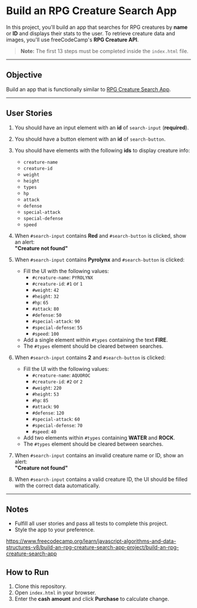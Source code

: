# Build an RPG Creature Search App

In this project, you'll build an app that searches for RPG creatures by **name** or **ID** and displays their stats to the user. To retrieve creature data and images, you'll use freeCodeCamp's **RPG Creature API**.

> **Note:** The first 13 steps must be completed inside the `index.html` file.

---

## Objective
Build an app that is functionally similar to [RPG Creature Search App](https://rpg-creature-search-app.freecodecamp.rocks).

---

## User Stories

1. You should have an input element with an **id** of `search-input` (**required**).
2. You should have a button element with an **id** of `search-button`.
3. You should have elements with the following **ids** to display creature info:
    - `creature-name`
    - `creature-id`
    - `weight`
    - `height`
    - `types`
    - `hp`
    - `attack`
    - `defense`
    - `special-attack`
    - `special-defense`
    - `speed`

4. When `#search-input` contains **Red** and `#search-button` is clicked, show an alert:  
   **"Creature not found"**
5. When `#search-input` contains **Pyrolynx** and `#search-button` is clicked:
    - Fill the UI with the following values:
        - `#creature-name`: `PYROLYNX`
        - `#creature-id`: `#1` or `1`
        - `#weight`: `42`
        - `#height`: `32`
        - `#hp`: `65`
        - `#attack`: `80`
        - `#defense`: `50`
        - `#special-attack`: `90`
        - `#special-defense`: `55`
        - `#speed`: `100`
    - Add a single element within `#types` containing the text **FIRE**.
    - The `#types` element should be cleared between searches.

6. When `#search-input` contains **2** and `#search-button` is clicked:
    - Fill the UI with the following values:
        - `#creature-name`: `AQUOROC`
        - `#creature-id`: `#2` or `2`
        - `#weight`: `220`
        - `#height`: `53`
        - `#hp`: `85`
        - `#attack`: `90`
        - `#defense`: `120`
        - `#special-attack`: `60`
        - `#special-defense`: `70`
        - `#speed`: `40`
    - Add two elements within `#types` containing **WATER** and **ROCK**.
    - The `#types` element should be cleared between searches.

7. When `#search-input` contains an invalid creature name or ID, show an alert:  
   **"Creature not found"**

8. When `#search-input` contains a valid creature ID, the UI should be filled with the correct data automatically.

---

## Notes
- Fulfill all user stories and pass all tests to complete this project.
- Style the app to your preference.

https://www.freecodecamp.org/learn/javascript-algorithms-and-data-structures-v8/build-an-rpg-creature-search-app-project/build-an-rpg-creature-search-app

## How to Run
1. Clone this repository.
2. Open `index.html` in your browser.
3. Enter the **cash amount** and click **Purchase** to calculate change.
